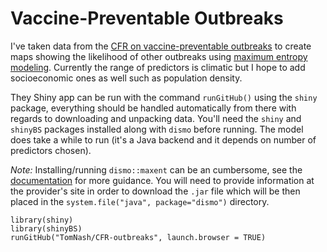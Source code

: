 # Vaccine-Preventable Outbreaks

I've taken data from the [CFR on vaccine-preventable outbreaks](http://www.cfr.org/interactives/GH_Vaccine_Map/#map) to create maps showing the likelihood of other outbreaks using [maximum entropy modeling](http://homepages.inf.ed.ac.uk/lzhang10/maxent.html). Currently the range of predictors is climatic but I hope to add socioeconomic ones as well such as population density.

They Shiny app can be run with the command `runGitHub()` using the `shiny` package, everything should be handled automatically from there with regards to downloading and unpacking data. You'll need the `shiny` and `shinyBS` packages installed along with `dismo` before running. The model does take a while to run (it's a Java backend and it depends on number of predictors chosen).

*Note:* Installing/running `dismo::maxent` can be an cumbersome, see the [documentation](https://cran.r-project.org/web/packages/dismo/dismo.pdf#maxent) for more guidance. You will need to provide information at the provider's site in order to download the `.jar` file which will be then placed in the `system.file("java", package="dismo")` directory.

```
library(shiny)
library(shinyBS)
runGitHub("TomNash/CFR-outbreaks", launch.browser = TRUE)
```

